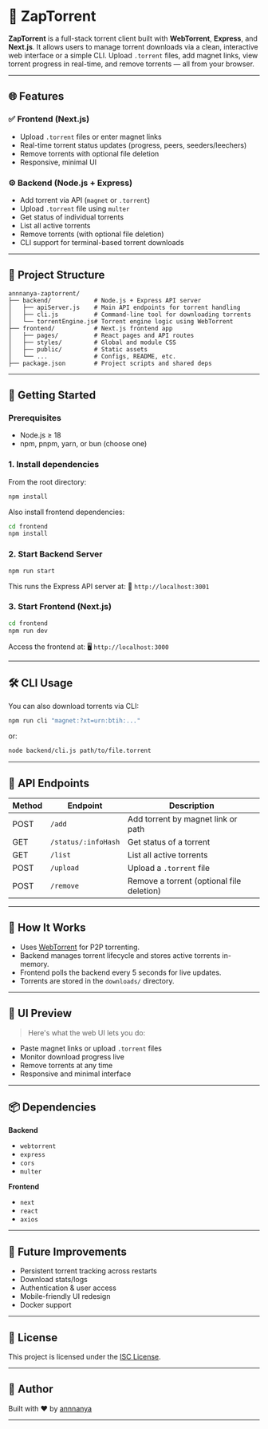 
# 🧲 ZapTorrent

**ZapTorrent** is a full-stack torrent client built with **WebTorrent**, **Express**, and **Next.js**. It allows users to manage torrent downloads via a clean, interactive web interface or a simple CLI. Upload `.torrent` files, add magnet links, view torrent progress in real-time, and remove torrents — all from your browser.

---

## 🌐 Features

### ✅ Frontend (Next.js)

* Upload `.torrent` files or enter magnet links
* Real-time torrent status updates (progress, peers, seeders/leechers)
* Remove torrents with optional file deletion
* Responsive, minimal UI

### ⚙️ Backend (Node.js + Express)

* Add torrent via API (`magnet` or `.torrent`)
* Upload `.torrent` file using `multer`
* Get status of individual torrents
* List all active torrents
* Remove torrents (with optional file deletion)
* CLI support for terminal-based torrent downloads

---

## 📁 Project Structure

```
annnanya-zaptorrent/
├── backend/            # Node.js + Express API server
│   ├── apiServer.js    # Main API endpoints for torrent handling
│   ├── cli.js          # Command-line tool for downloading torrents
│   └── torrentEngine.js# Torrent engine logic using WebTorrent
├── frontend/           # Next.js frontend app
│   ├── pages/          # React pages and API routes
│   ├── styles/         # Global and module CSS
│   ├── public/         # Static assets
│   └── ...             # Configs, README, etc.
├── package.json        # Project scripts and shared deps
```

---

## 🚀 Getting Started

### Prerequisites

* Node.js ≥ 18
* npm, pnpm, yarn, or bun (choose one)

### 1. Install dependencies

From the root directory:

```bash
npm install
```

Also install frontend dependencies:

```bash
cd frontend
npm install
```

### 2. Start Backend Server

```bash
npm run start
```

This runs the Express API server at:
📡 `http://localhost:3001`

### 3. Start Frontend (Next.js)

```bash
cd frontend
npm run dev
```

Access the frontend at:
🖥️ `http://localhost:3000`

---

## 🛠 CLI Usage

You can also download torrents via CLI:

```bash
npm run cli "magnet:?xt=urn:btih:..."
```

or:

```bash
node backend/cli.js path/to/file.torrent
```

---

## 📡 API Endpoints

| Method | Endpoint            | Description                               |
| ------ | ------------------- | ----------------------------------------- |
| POST   | `/add`              | Add torrent by magnet link or path        |
| GET    | `/status/:infoHash` | Get status of a torrent                   |
| GET    | `/list`             | List all active torrents                  |
| POST   | `/upload`           | Upload a `.torrent` file                  |
| POST   | `/remove`           | Remove a torrent (optional file deletion) |

---

## 🧠 How It Works

* Uses [WebTorrent](https://webtorrent.io/) for P2P torrenting.
* Backend manages torrent lifecycle and stores active torrents in-memory.
* Frontend polls the backend every 5 seconds for live updates.
* Torrents are stored in the `downloads/` directory.

---

## 📸 UI Preview

> Here's what the web UI lets you do:

* Paste magnet links or upload `.torrent` files
* Monitor download progress live
* Remove torrents at any time
* Responsive and minimal interface

---

## 📦 Dependencies

**Backend**

* `webtorrent`
* `express`
* `cors`
* `multer`

**Frontend**

* `next`
* `react`
* `axios`

---

## 🚧 Future Improvements

* Persistent torrent tracking across restarts
* Download stats/logs
* Authentication & user access
* Mobile-friendly UI redesign
* Docker support

---

## 📝 License

This project is licensed under the [ISC License](https://opensource.org/licenses/ISC).

---

## 👤 Author

Built with ❤️ by [annnanya](https://github.com/annnanya)

---
